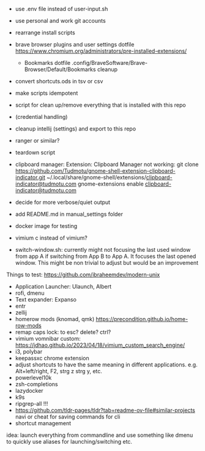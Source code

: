 
- use .env file instead of user-input.sh
- use personal and work git accounts 
- rearrange install scripts

- brave browser plugins and user settings dotfile
    https://www.chromium.org/administrators/pre-installed-extensions/
    - Bookmarks dotfile .config/BraveSoftware/Brave-Browser/Default/Bookmarks cleanup

- convert shortcuts.ods in tsv or csv

- make scripts idempotent

- script for clean up/remove everything that is installed with this repo
- (credential handling)

- cleanup intellij (settings) and export to this repo

- ranger or similar?

- teardown script

- clipboard manager:
    Extension: Clipboard Manager not working:
    git clone https://github.com/Tudmotu/gnome-shell-extension-clipboard-indicator.git ~/.local/share/gnome-shell/extensions/clipboard-indicator@tudmotu.com
    gnome-extensions enable clipboard-indicator@tudmotu.com

- decide for more verbose/quiet output

- add README.md in manual_settings folder

- docker image for testing

- vimium c instead of vimium?

- switch-window.sh: currently might not focusing the last used window from app A if switching from App B to App A. It focuses the last opened window. This might be non trivial to adjust but would be an improvement

Things to test:
https://github.com/ibraheemdev/modern-unix
- Application Launcher: Ulaunch, Albert
- rofi, dmenu
- Text expander: Expanso
- entr 
- zellij
- homerow mods (knomad, qmk) https://precondition.github.io/home-row-mods
- remap caps lock: to esc? delete? ctrl?
- vimium vomnibar custom: https://jdhao.github.io/2023/04/18/vimium_custom_search_engine/ 
- i3, polybar
- keepassxc chrome extension
- adjust shortcuts to have the same meaning in different applications. e.g. Alt+left/right, F2, strg z strg y, etc.
- powerlevel10k
- zsh-completions
- lazydocker
- k9s
- ripgrep-all !!!
- https://github.com/tldr-pages/tldr?tab=readme-ov-file#similar-projects navi or cheat for saving commands for cli
- shortcut management

idea: launch everything from commandline and use something like dmenu to quickly use aliases for launching/switching etc.
